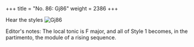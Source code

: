 +++
title = "No. 86: Gj86"
weight = 2386
+++

Hear the styles
![Gj86](/img/086DurDimM.jpg)

Editor's notes: The local tonic is F major, and all of Style 1 becomes, in the partimento, the module of a rising sequence.

